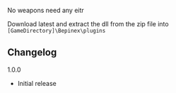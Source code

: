 No weapons need any eitr

Download latest and extract the dll from the zip file into ``[GameDirectory]\Bepinex\plugins``

## Changelog

1.0.0

* Initial release
